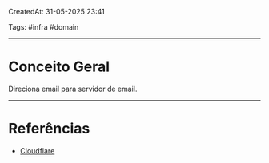 CreatedAt: 31-05-2025 23:41

Tags: #infra #domain 

---
# Conceito Geral
Direciona email para servidor de email.

---
# Referências
- [Cloudflare](https://www.cloudflare.com/pt-br/learning/dns/dns-records/)
